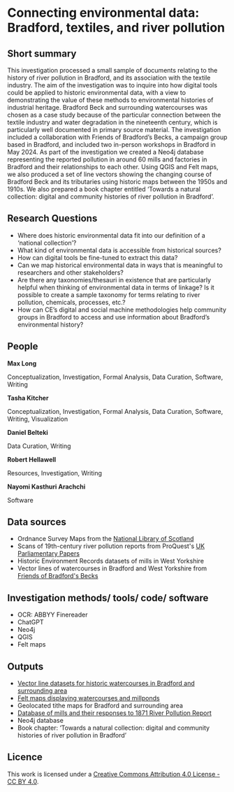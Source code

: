 # Connecting environmental data: Bradford, textiles, and river pollution

## Short summary
This investigation processed a small sample of documents relating to the history of river pollution in Bradford, and its association with the textile industry. The aim of the investigation was to inquire into how digital tools could be applied to historic environmental data, with a view to demonstrating the value of these methods to environmental histories of industrial heritage. Bradford Beck and surrounding watercourses was chosen as a case study because of the particular connection between the textile industry and water degradation in the nineteenth century, which is particularly well documented in primary source material. The investigation included a collaboration with Friends of Bradford’s Becks, a campaign group based in Bradford, and included two in-person workshops in Bradford in May 2024. As part of the investigation we created a Neo4j database representing the reported pollution in around 60 mills and factories in Bradford and their relationships to each other. Using QGIS and Felt maps, we also produced a set of line vectors showing the changing course of Bradford Beck and its tributaries using historic maps between the 1950s and 1910s. We also prepared a book chapter entitled ‘Towards a natural collection: digital and community histories of river pollution in Bradford’. 


## Research Questions 

- Where does historic environmental data fit into our definition of a ‘national collection’?
- What kind of environmental data is accessible from historical sources?
- How can digital tools be fine-tuned to extract this data?
- Can we map historical environmental data in ways that is meaningful to researchers and other stakeholders?
- Are there any taxonomies/thesauri in existence that are particularly helpful when thinking of environmental data in terms of linkage? Is it possible to create a sample taxonomy for terms relating to river pollution, chemicals, processes, etc.?
- How can CE’s digital and social machine methodologies help community groups in Bradford to access and use information about Bradford’s environmental history?



## People 

**Max Long**  

Conceptualization, Investigation, Formal Analysis, Data Curation, Software, Writing


**Tasha Kitcher** 

Conceptualization, Investigation, Formal Analysis, Data Curation, Software, Writing, Visualization


**Daniel Belteki** 

Data Curation, Writing


**Robert Hellawell**

Resources, Investigation, Writing

**Nayomi Kasthuri Arachchi** 

Software



## Data sources 

- Ordnance Survey Maps from the [National Library of Scotland](https://www.nls.uk/)
- Scans of 19th-century river pollution reports from ProQuest's [UK Parliamentary Papers](https://parlipapers.proquest.com/parlipapers)
- Historic Environment Records datasets of mills in West Yorkshire
- Vector lines of watercourses in Bradford and West Yorkshire from [Friends of Bradford's Becks](https://bradford-beck.org/)

## Investigation methods/ tools/ code/ software 

- OCR: ABBYY Finereader
- ChatGPT
- Neo4j
- QGIS
- Felt maps


## Outputs  

- [Vector line datasets for historic watercourses in Bradford and surrounding area](https://github.com/congruence-engine/connecting-environmental-data/tree/main/datasets/Watercourses%20and%20Millponds)
- [Felt maps displaying watercourses and millponds](https://felt.com/map/Bradford-Becks-1848-1909-RfbqXAYYSRicW8wMDe6EWA?loc=53.79572,-1.74846,13.68z)
- Geolocated tithe maps for Bradford and surrounding area
- [Database of mills and their responses to 1871 River Pollution Report](https://github.com/congruence-engine/connecting-environmental-data/tree/main/datasets/1871%20Rivers%20Pollution%20Commission)
- Neo4j database
- Book chapter: ‘Towards a natural collection: digital and community histories of river pollution in Bradford’


## Licence 
This work is licensed under a [Creative Commons Attribution 4.0 License - CC BY 4.0](https://creativecommons.org/licenses/by/4.0/).
